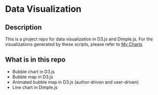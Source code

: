 # Data Visualization

## Description

This is a project repo for data visualization in D3.js and Dimple.js.
For the visualizations generated by these scripts, please refer to [My Charts](https://bl.ocks.org/sukilau)

## What is in this repo

* Bubble chart in D3.js
* Bubble map in D3.js
* Animated bubble map in D3.js (author-driven and user-driven)
* Line chart in Dimple.js

